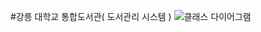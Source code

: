 #강릉 대학교 통합도서관( 도서관리 시스템 )
![클래스 다이어그램](https://github.com/user-attachments/assets/9287ef19-7222-48a4-83f3-4d8fde6d6a7a)
